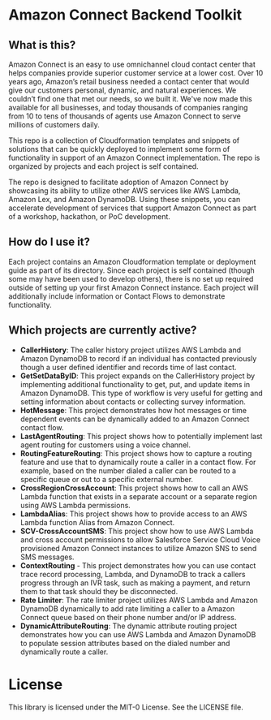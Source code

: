 # Amazon Connect Backend Toolkit

## What is this?
Amazon Connect is an easy to use omnichannel cloud contact center that helps companies provide superior customer service at a lower cost. Over 10 years ago, Amazon’s retail business needed a contact center that would give our customers personal, dynamic, and natural experiences. We couldn’t find one that met our needs, so we built it. We've now made this available for all businesses, and today thousands of companies ranging from 10 to tens of thousands of agents use Amazon Connect to serve millions of customers daily.

This repo is a collection of Cloudformation templates and snippets of solutions that can be quickly deployed to implement some form of functionality in support of an Amazon Connect implementation.  The repo is organized by projects and each project is self contained.

The repo is designed to facilitate adoption of Amazon Connect by showcasing its ability to utilize other AWS services like AWS Lambda, Amazon Lex, and Amazon DynamoDB.  Using these snippets, you can accelerate development of services that support Amazon Connect as part of a workshop, hackathon, or PoC development.

## How do I use it?
Each project contains an Amazon Cloudformation template or deployment guide as part of its directory.  Since each project is self contained (though some may have been used to develop others), there is no set up required outside of setting up your first Amazon Connect instance.  Each project will additionally include information or Contact Flows to demonstrate functionality.

## Which projects are currently active?
 - **CallerHistory**: The caller history project utilizes AWS Lambda and Amazon DynamoDB to record if an individual has contacted previously though a user defined identifier and records time of last contact.
 - **GetSetDataByID**: This project expands on the CallerHistory project by implementing additional functionality to get, put, and update items in Amazon DynamoDB.  This type of workflow is very useful for getting and setting information about contacts or collecting survey information.
 - **HotMessage**: This project demonstrates how hot messages or time dependent events can be dynamically added to an Amazon Connect contact flow.
 - **LastAgentRouting**:  This project shows how to potentially implement last agent routing for customers using a voice channel.
 - **RoutingFeatureRouting**:  This project shows how to capture a routing feature and use that to dynamically route a caller in a contact flow.  For example, based on the number dialed a caller can be routed to a specific queue or out to a specific external number.
 - **CrossRegionCrossAccount**:  This project shows how to call an AWS Lambda function that exists in a separate account or a separate region using AWS Lambda permissions.
 - **LambdaAlias**:  This project shows how to provide access to an AWS Lambda function Alias from Amazon Connect.
 - **SCV-CrossAccountSMS**: This project show how to use AWS Lambda and cross account permissions to allow Salesforce Service Cloud Voice provisioned Amazon Connect instances to utilize Amazon SNS to send SMS messages.
 - **ContextRouting** - This project demonstrates how you can use contact trace record processing, Lambda, and DynamoDB to track a callers progress through an IVR task, such as making a payment, and return them to that task should they be disconnected.
 - **Rate Limiter**: The rate limiter project utilizes AWS Lambda and Amazon DynamoDB dynamically to add rate limiting a caller to a Amazon Connect queue based on their phone number and/or IP address. 
 - **DynamicAttributeRouting**: The dynamic attribute routing project demonstrates how you can use AWS Lambda and Amazon DynamoDB to populate session attributes based on the dialed number and dynamically route a caller.  

# License
This library is licensed under the MIT-0 License. See the LICENSE file.